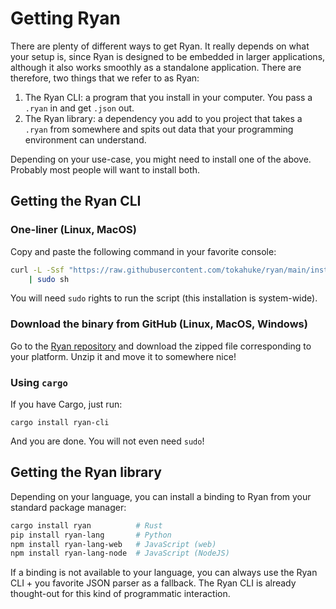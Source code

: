 # Getting Ryan

There are plenty of different ways to get Ryan. It really depends on what your setup is, since Ryan is designed to be embedded in larger applications, although it also works smoothly as a standalone application. There are therefore, two things that we refer to as Ryan:

1. The Ryan CLI: a program that you install in your computer. You pass a `.ryan` in and get `.json` out. 
2. The Ryan library: a dependency you add to you project that takes a `.ryan` from somewhere and spits out data that your programming environment can understand.

Depending on your use-case, you might need to install one of the above. Probably most people will want to install both.

## Getting the Ryan CLI

### One-liner (Linux, MacOS)

Copy and paste the following command in your favorite console:
```sh
curl -L -Ssf "https://raw.githubusercontent.com/tokahuke/ryan/main/install/$(uname).sh" \
    | sudo sh
```
You will need `sudo` rights to run the script (this installation is system-wide).

### Download the binary from GitHub (Linux, MacOS, Windows)

Go to the [Ryan repository](https://github.com/tokahuke/ryan/releases/latest) and download the zipped file corresponding to your platform. Unzip it and move it to somewhere nice!

### Using `cargo`

If you have Cargo, just run:
```
cargo install ryan-cli
```
And you are done. You will not even need `sudo`!

## Getting the Ryan library

Depending on your language, you can install a binding to Ryan from your standard package manager:
```bash
cargo install ryan          # Rust
pip install ryan-lang       # Python
npm install ryan-lang-web   # JavaScript (web)
npm install ryan-lang-node  # JavaScript (NodeJS)
```
If a binding is not available to your language, you can always use the Ryan CLI + you favorite JSON parser as a fallback. The Ryan CLI is already thought-out for this kind of programmatic interaction.
